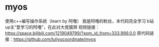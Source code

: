 # myos
使用c++编写操作系统（learn by 阿噜）
我是阿噜的粉丝，本代码完全学习 b站up主“爱学习的阿噜”，在此对大佬膜拜
视频链接：https://space.bilibili.com/1219049799/?spm_id_from=333.999.0.0
原代码链接：https://github.com/luliyucoordinate/myos

